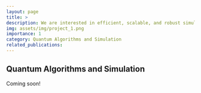 ```yaml
---
layout: page
title: >
description: We are interested in efficient, scalable, and robust simulation of complex physical processes on quantum computers. This line of research will elucidate the intricate interplay between correlated electronic, vibrational, and dissipative processes that underpins fundamental aspects of chemistry and physics. Targeting applications include microscopic mechanisms of photosynthetic processes, quantum material design, and chemical reaction pathways in complex systems.
img: assets/img/project_1.png
importance: 1
category: Quantum Algorithms and Simulation
related_publications: 
---
```


<h2> Quantum Algorithms and Simulation </h2>
Coming soon!
